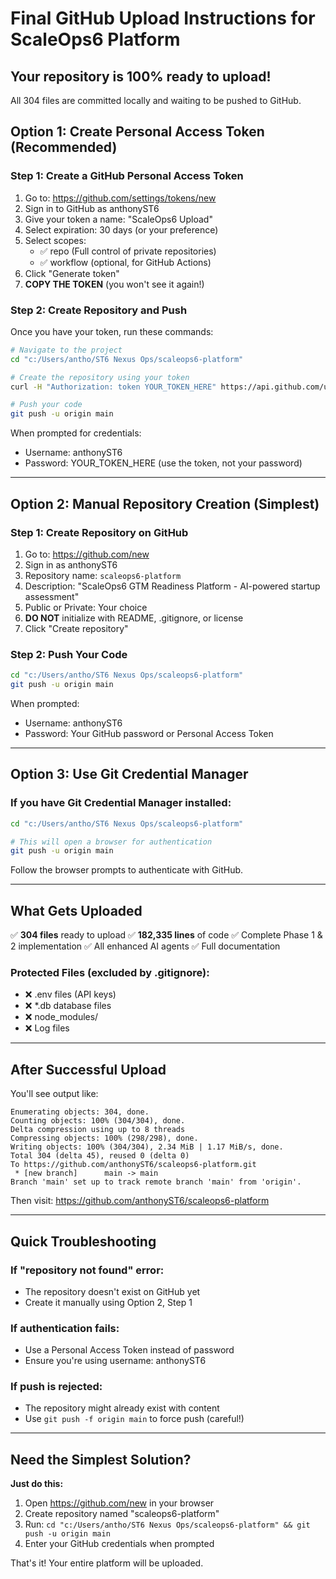 # Final GitHub Upload Instructions for ScaleOps6 Platform

## Your repository is 100% ready to upload!
All 304 files are committed locally and waiting to be pushed to GitHub.

## Option 1: Create Personal Access Token (Recommended)

### Step 1: Create a GitHub Personal Access Token
1. Go to: https://github.com/settings/tokens/new
2. Sign in to GitHub as anthonyST6
3. Give your token a name: "ScaleOps6 Upload"
4. Select expiration: 30 days (or your preference)
5. Select scopes:
   - ✅ repo (Full control of private repositories)
   - ✅ workflow (optional, for GitHub Actions)
6. Click "Generate token"
7. **COPY THE TOKEN** (you won't see it again!)

### Step 2: Create Repository and Push
Once you have your token, run these commands:

```bash
# Navigate to the project
cd "c:/Users/antho/ST6 Nexus Ops/scaleops6-platform"

# Create the repository using your token
curl -H "Authorization: token YOUR_TOKEN_HERE" https://api.github.com/user/repos -d '{"name":"scaleops6-platform","description":"ScaleOps6 GTM Readiness Platform","private":false}'

# Push your code
git push -u origin main
```

When prompted for credentials:
- Username: anthonyST6
- Password: YOUR_TOKEN_HERE (use the token, not your password)

---

## Option 2: Manual Repository Creation (Simplest)

### Step 1: Create Repository on GitHub
1. Go to: https://github.com/new
2. Sign in as anthonyST6
3. Repository name: `scaleops6-platform`
4. Description: "ScaleOps6 GTM Readiness Platform - AI-powered startup assessment"
5. Public or Private: Your choice
6. **DO NOT** initialize with README, .gitignore, or license
7. Click "Create repository"

### Step 2: Push Your Code
```bash
cd "c:/Users/antho/ST6 Nexus Ops/scaleops6-platform"
git push -u origin main
```

When prompted:
- Username: anthonyST6
- Password: Your GitHub password or Personal Access Token

---

## Option 3: Use Git Credential Manager

### If you have Git Credential Manager installed:
```bash
cd "c:/Users/antho/ST6 Nexus Ops/scaleops6-platform"

# This will open a browser for authentication
git push -u origin main
```

Follow the browser prompts to authenticate with GitHub.

---

## What Gets Uploaded

✅ **304 files** ready to upload
✅ **182,335 lines** of code
✅ Complete Phase 1 & 2 implementation
✅ All enhanced AI agents
✅ Full documentation

### Protected Files (excluded by .gitignore):
- ❌ .env files (API keys)
- ❌ *.db database files
- ❌ node_modules/
- ❌ Log files

---

## After Successful Upload

You'll see output like:
```
Enumerating objects: 304, done.
Counting objects: 100% (304/304), done.
Delta compression using up to 8 threads
Compressing objects: 100% (298/298), done.
Writing objects: 100% (304/304), 2.34 MiB | 1.17 MiB/s, done.
Total 304 (delta 45), reused 0 (delta 0)
To https://github.com/anthonyST6/scaleops6-platform.git
 * [new branch]      main -> main
Branch 'main' set up to track remote branch 'main' from 'origin'.
```

Then visit: https://github.com/anthonyST6/scaleops6-platform

---

## Quick Troubleshooting

### If "repository not found" error:
- The repository doesn't exist on GitHub yet
- Create it manually using Option 2, Step 1

### If authentication fails:
- Use a Personal Access Token instead of password
- Ensure you're using username: anthonyST6

### If push is rejected:
- The repository might already exist with content
- Use `git push -f origin main` to force push (careful!)

---

## Need the Simplest Solution?

**Just do this:**
1. Open https://github.com/new in your browser
2. Create repository named "scaleops6-platform"
3. Run: `cd "c:/Users/antho/ST6 Nexus Ops/scaleops6-platform" && git push -u origin main`
4. Enter your GitHub credentials when prompted

That's it! Your entire platform will be uploaded.
